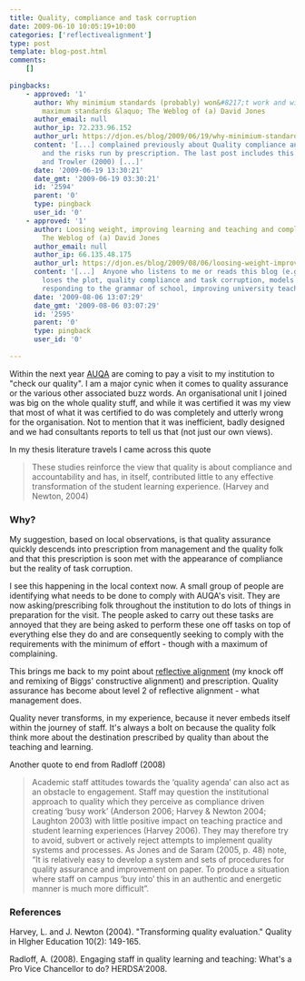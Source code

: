 ```yaml
---
title: Quality, compliance and task corruption
date: 2009-06-10 10:05:19+10:00
categories: ['reflectivealignment']
type: post
template: blog-post.html
comments:
    []
    
pingbacks:
    - approved: '1'
      author: Why minimium standards (probably) won&#8217;t work and will probably become
        maximum standards &laquo; The Weblog of (a) David Jones
      author_email: null
      author_ip: 72.233.96.152
      author_url: https://djon.es/blog/2009/06/19/why-minimium-standards-probably-wont-work-and-will-probably-become-maximum-standards/
      content: '[...] complained previously about Quality compliance and task corruption
        and the risks run by prescription. The last post includes this quote from Knight
        and Trowler (2000) [...]'
      date: '2009-06-19 13:30:21'
      date_gmt: '2009-06-19 03:30:21'
      id: '2594'
      parent: '0'
      type: pingback
      user_id: '0'
    - approved: '1'
      author: Loosing weight, improving learning and teaching and complex systems &laquo;
        The Weblog of (a) David Jones
      author_email: null
      author_ip: 66.135.48.175
      author_url: https://djon.es/blog/2009/08/06/loosing-weight-improving-learning-and-teaching-and-complex-systems/
      content: '[...]  Anyone who listens to me or reads this blog (e.g. when senior management
        loses the plot, quality compliance and task corruption, models of growth &#8211;
        responding to the grammar of school, improving university teaching and [...]'
      date: '2009-08-06 13:07:29'
      date_gmt: '2009-08-06 03:07:29'
      id: '2595'
      parent: '0'
      type: pingback
      user_id: '0'
    
---
```

Within the next year [AUQA](http://www.auqa.edu.au/) are coming to pay a visit to my institution to "check our quality". I am a major cynic when it comes to quality assurance or the various other associated buzz words. An organisational unit I joined was big on the whole quality stuff, and while it was certified it was my view that most of what it was certified to do was completely and utterly wrong for the organisation. Not to mention that it was inefficient, badly designed and we had consultants reports to tell us that (not just our own views).

In my thesis literature travels I came across this quote

> These studies reinforce the view that quality is about compliance and accountability and has, in itself, contributed little to any effective transformation of the student learning experience. (Harvey and Newton, 2004)

### Why?

My suggestion, based on local observations, is that quality assurance quickly descends into prescription from management and the quality folk and that this prescription is soon met with the appearance of compliance but the reality of task corruption.

I see this happening in the local context now. A small group of people are identifying what needs to be done to comply with AUQA's visit. They are now asking/prescribing folk throughout the institution to do lots of things in preparation for the visit. The people asked to carry out these tasks are annoyed that they are being asked to perform these one off tasks on top of everything else they do and are consequently seeking to comply with the requirements with the minimum of effort - though with a maximum of complaining.

This brings me back to my point about [reflective alignment](/blog2/2009/03/30/prescription-adaptation-and-failure-around-improving-univeristy-teaching/) (my knock off and remixing of Biggs' constructive alignment) and prescription. Quality assurance has become about level 2 of reflective alignment - what management does.

Quality never transforms, in my experience, because it never embeds itself within the journey of staff. It's always a bolt on because the quality folk think more about the destination prescribed by quality than about the teaching and learning.

Another quote to end from Radloff (2008)

> Academic staff attitudes towards the ‘quality agenda’ can also act as an obstacle to engagement. Staff may question the institutional approach to quality which they perceive as compliance driven creating ‘busy work’ (Anderson 2006; Harvey & Newton 2004; Laughton 2003) with little positive impact on teaching practice and student learning experiences (Harvey 2006). They may therefore try to avoid, subvert or actively reject attempts to implement quality systems and processes. As Jones and de Saram (2005, p. 48) note, “It is relatively easy to develop a system and sets of procedures for quality assurance and improvement on paper. To produce a situation where staff on campus ‘buy into’ this in an authentic and energetic manner is much more difficult”.

### References

Harvey, L. and J. Newton (2004). "Transforming quality evaluation." Quality in HIgher Education 10(2): 149-165.

Radloff, A. (2008). Engaging staff in quality learning and teaching: What's a Pro Vice Chancellor to do? HERDSA'2008.